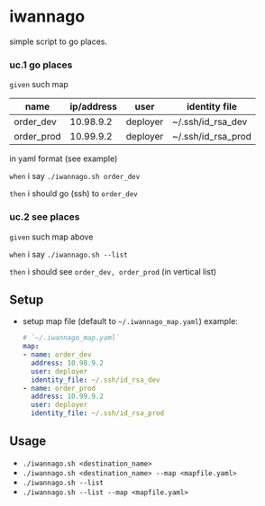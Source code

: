 # iwannago

simple script to go places.

### uc.1 go places

`given` such map

| name | ip/address | user | identity file |
|---|---|---|---|
| order_dev | 10.98.9.2 | deployer | ~/.ssh/id_rsa_dev |
| order_prod | 10.99.9.2 | deployer |~/.ssh/id_rsa_prod |

in yaml format (see example)

`when` i say `./iwannago.sh order_dev`

`then` i should go  (ssh) to `order_dev`

### uc.2 see places

`given` such map above

`when` i say `./iwannago.sh --list`

`then` i should see `order_dev, order_prod` (in vertical list)

## Setup

- setup map file (default to `~/.iwannago_map.yaml`)
  example:

  ```yaml
  # `~/.iwannago_map.yaml`
  map:
  - name: order_dev
    address: 10.98.9.2
    user: deployer
    identity_file: ~/.ssh/id_rsa_dev
  - name: order_prod
    address: 10.99.9.2
    user: deployer
    identity_file: ~/.ssh/id_rsa_prod
  ```

## Usage

- `./iwannago.sh <destination_name>`
- `./iwannago.sh <destination_name> --map <mapfile.yaml>`
- `./iwannago.sh --list`
- `./iwannago.sh --list --map <mapfile.yaml>`
